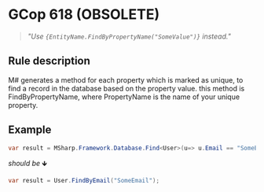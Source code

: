 ﻿# GCop 618 (OBSOLETE)

> *"Use `{EntityName.FindByPropertyName("SomeValue")}` instead."*

## Rule description

M# generates a method for each property which is marked as unique, to find a record in the database based on the property value. this method is FindByPropertyName, where PropertyName is the name of your unique property.

## Example

```csharp
var result = MSharp.Framework.Database.Find<User>(u=> u.Email == "SomeEmail");
```

*should be* 🡻

```csharp
var result = User.FindByEmail("SomeEmail");
```
